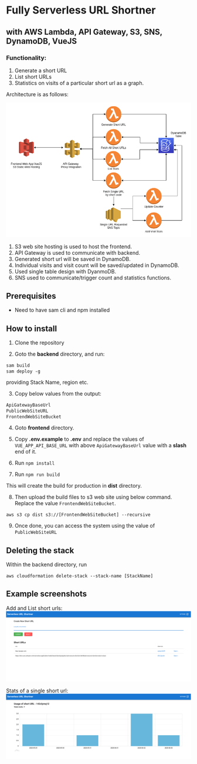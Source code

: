 # Fully Serverless URL Shortner
## with AWS Lambda, API Gateway, S3, SNS, DynamoDB, VueJS

### Functionality:
1. Generate a short URL
2. List short URLs
3. Statistics on visits of a particular short url as a graph.

Architecture is as follows:

![Image of Architecture](resources/architecture.png)

1. S3 web site hosting is used to host the frontend.
2. API Gateway is used to communicate with backend.
3. Generated short url will be saved in DynamoDB.
4. Individual visits and visit count will be saved/updated in DynamoDB.
5. Used single table design with DyanmoDB.
6. SNS used to communicate/trigger count and statistics functions.

## Prerequisites

* Need to have sam cli and npm installed


## How to install
1. Clone the repository

2. Goto the __backend__ directory, and run:
```
sam build
sam deploy -g
```
providing Stack Name, region etc.

3. Copy below values from the output:

```
ApiGatewayBaseUrl
PublicWebSiteURL
FrontendWebSiteBucket
```

4. Goto __frontend__ directory.

5. Copy __.env.example__ to __.env__ and replace the values of `VUE_APP_API_BASE_URL` with above `ApiGatewayBaseUrl` value with a __slash__ end of it.

6. Run `npm install`

7. Run `npm run build`

This will create the build for production in __dist__ directory.

8. Then upload the build files to s3 web site using below command. Replace the value `FrontendWebSiteBucket`.

```
aws s3 cp dist s3://[FrontendWebSiteBucket] --recursive
```

9. Once done, you can access the system using the value of `PublicWebSiteURL`


## Deleting the stack

Within the backend directory, run 
```
aws cloudformation delete-stack --stack-name [StackName]
```

## Example screenshots
Add and List short urls: 
![Add and List short urls](resources/url-shortner-add-list.png)

Stats of a single short url:
![Stats of a single short url](resources/url-shortner-stats.png)